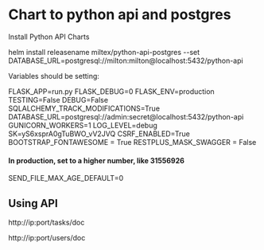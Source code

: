 # Chart to python api and postgres

Install Python API Charts

helm install releasename miltex/python-api-postgres --set DATABASE_URL=postgresql://milton:milton@localhost:5432/python-api

Variables should be setting:

FLASK_APP=run.py
FLASK_DEBUG=0
FLASK_ENV=production
TESTING=False
DEBUG=False
SQLALCHEMY_TRACK_MODIFICATIONS=True
DATABASE_URL=postgresql://admin:secret@localhost:5432/python-api
GUNICORN_WORKERS=1
LOG_LEVEL=debug
SK=yS6xsprA0gTuBWO_vV2JVQ
CSRF_ENABLED=True
BOOTSTRAP_FONTAWESOME = True
RESTPLUS_MASK_SWAGGER = False
#### In production, set to a higher number, like 31556926
SEND_FILE_MAX_AGE_DEFAULT=0

## Using API

http://ip:port/tasks/doc

http://ip:port/users/doc